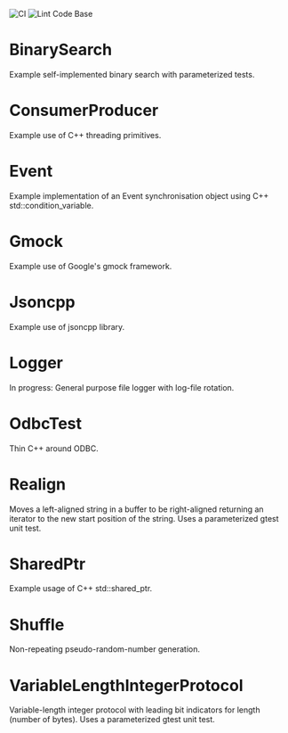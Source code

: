 ![CI](https://github.com/bondms/CppDemos/workflows/CI/badge.svg)
![Lint Code Base](https://github.com/bondms/CppDemos/workflows/Lint%20Code%20Base/badge.svg)

# BinarySearch
Example self-implemented binary search with parameterized tests.

# ConsumerProducer
Example use of C++ threading primitives.

# Event
Example implementation of an Event synchronisation object using C++ std::condition_variable.

# Gmock
Example use of Google's gmock framework.

# Jsoncpp
Example use of jsoncpp library.

# Logger
In progress: General purpose file logger with log-file rotation.

# OdbcTest
Thin C++ around ODBC.

# Realign
Moves a left-aligned string in a buffer to be right-aligned returning an iterator to the new start position of the string.
Uses a parameterized gtest unit test.

# SharedPtr
Example usage of C++ std::shared_ptr.

# Shuffle
Non-repeating pseudo-random-number generation.

# VariableLengthIntegerProtocol
Variable-length integer protocol with leading bit indicators for length (number of bytes).
Uses a parameterized gtest unit test.
